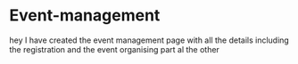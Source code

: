 # Event-management
hey I have created the event management page with all the details including the registration and the  event organising part al the other 
